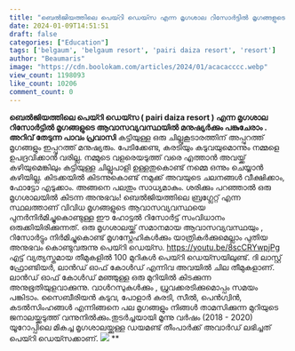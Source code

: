 ```yaml
---
title: "ബെൽജിയത്തിലെ പെയ്റി ഡെയ്സ എന്ന മൃഗശാല റിസോർട്ടിൽ മൃഗങ്ങളുടെ ആവാസവ്യവസ്ഥയിൽ മനുഷ്യർക്കും പങ്കുചേരാം"
date: 2024-01-09T14:51:51
draft: false
categories: ["Education"]
tags: ['belgaum', 'belgaum resort', 'pairi daiza resort', 'resort']
author: "Beaumaris"
image: "https://cdn.boolokam.com/articles/2024/01/acacacccc.webp"
view_count: 1198093
like_count: 10206
comment_count: 0
---
```


**ബെൽജിയത്തിലെ പെയ്റി ഡെയ്സ ( pairi daiza resort ) എന്ന മൃഗശാല റിസോർട്ടിൽ മൃഗങ്ങളുടെ ആവാസവ്യവസ്ഥയിൽ മനുഷ്യർക്കും പങ്കുചേരാം .** **അറിവ് തേടുന്ന പാവം പ്രവാസി** കട്ടിയുള്ള ഒരു ചില്ലുകൂടാരത്തിന് അപ്പുറത്ത് മൃഗങ്ങളും ഇപ്പുറത്ത് മനുഷ്യരും. പേടിക്കേണ്ട, കരടിയും കടുവയുമൊന്നും നമ്മളെ ഉപദ്രവിക്കാൻ വരില്ല. നമ്മുടെ വളരെയടുത്ത് വരെ എത്താൻ അവയ്ക്ക് കഴിയുമെങ്കിലും കട്ടിയുള്ള ചില്ലുപാളി ഉള്ളതുകൊണ്ട് നമ്മെ ഒന്നും ചെയ്യാൻ കഴിയില്ല. കിടക്കയിൽ കിടന്നുകൊണ്ട് നമുക്ക് അവയുടെ ചലനങ്ങൾ വീക്ഷിക്കാം, ഫോട്ടോ എടുക്കാം. അങ്ങനെ പലതും സാധ്യമാകും. ശരിക്കും പറഞ്ഞാൽ ഒരു മൃഗശാലയിൽ കിടന്ന അനുഭവം! ബെൽജിയത്തിലെ ബ്രഗ്ലേറ്റ് എന്ന സ്ഥലത്താണ് വിവിധ മൃഗങ്ങളുടെ ആവാസവ്യവസ്ഥയെ പുനർനിർമിച്ചുകൊണ്ടുള്ള ഈ ഹോട്ടൽ റിസോർട്ട് സംവിധാനം ഒരുക്കിയിരിക്കുന്നത്. ഒരു മൃഗശാലയ്ക്ക് സമാനമായ ആവാസവ്യവസ്ഥയും , റിസോർട്ടും നിർമിച്ചുകൊണ്ട് മൃഗസ്നേഹികൾക്കും യാത്രികർക്കുമെല്ലാം പുതിയ അനുഭവം കൊണ്ടുവരുന്നു പെയ്റി ഡെയ്സ. https://youtu.be/8scCRYwpjPg എട്ട് വ്യത്യസ്തമായ തീമുകളിൽ 100 മുറികൾ പെയ്റി ഡെയ്സയിലുണ്ട്. ദി ലാസ്റ്റ് ഫ്രോണ്ടിയർ, ലാൻഡ് ഓഫ് കോൾഡ് എന്നിവ അവയിൽ ചില തീമുകളാണ്. ലാൻഡ് ഓഫ് കോൾഡ് മഞ്ഞുള്ള ഒരു മുറിയിൽ കിടക്കുന്ന അനുഭൂതിയുളവാക്കുന്നു. വാൾറസുകൾക്കും , ധ്രുവക്കരടിക്കുമൊപ്പം സമയം പങ്കിടാം. സൈബീരിയൻ കടുവ, പോളാർ കരടി, സീൽ, പെൻഗ്വിൻ, കടൽസിംഹങ്ങൾ എന്നിങ്ങനെ പല മൃഗങ്ങളും നിങ്ങൾ താമസിക്കുന്ന മുറിയുടെ ജനാലയ്ക്കടുത്ത് വന്നുനിൽക്കും.തുടർച്ചയായി മൂന്നു വർഷം (2018 - 2020) യൂറോപ്പിലെ മികച്ച മൃഗശാലയ്ക്കുള്ള ഡയമണ്ട് തീംപാർക്ക് അവാർഡ് ലഭിച്ചത് പെയ്റി ഡെയ്സക്കാണ്. ![](https://cdn.boolokam.com/articles/2024/01/vvaavav.jpg) **
